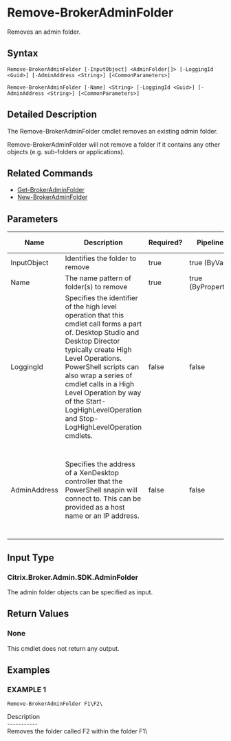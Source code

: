 ﻿# Remove-BrokerAdminFolder

   Removes an admin folder.

## Syntax
```
Remove-BrokerAdminFolder [-InputObject] <AdminFolder[]> [-LoggingId <Guid>] [-AdminAddress <String>] [<CommonParameters>]

Remove-BrokerAdminFolder [-Name] <String> [-LoggingId <Guid>] [-AdminAddress <String>] [<CommonParameters>]
```

## Detailed Description
   The Remove-BrokerAdminFolder cmdlet removes an existing admin folder.

Remove-BrokerAdminFolder will not remove a folder if it contains any other objects (e.g. sub-folders or applications).

## Related Commands
  * [Get-BrokerAdminFolder](Get-BrokerAdminFolder.html)
  * [New-BrokerAdminFolder](New-BrokerAdminFolder.html)
## Parameters

| Name   | Description | Required? | Pipeline Input | Default Value |
| --- | --- | --- | --- | --- |
| InputObject | Identifies the folder to remove | true | true (ByValue) |  |
| Name | The name pattern of folder(s) to remove | true | true (ByPropertyName) |  |
| LoggingId | Specifies the identifier of the high level operation that this cmdlet call forms a part of. Desktop Studio and Desktop Director typically create High Level Operations. PowerShell scripts can also wrap a series of cmdlet calls in a High Level Operation by way of the Start-LogHighLevelOperation and Stop-LogHighLevelOperation cmdlets. | false | false |  |
| AdminAddress | Specifies the address of a XenDesktop controller that the PowerShell snapin will connect to. This can be provided as a host name or an IP address. | false | false | Localhost. Once a value is provided by any cmdlet, this value will become the default. |

## Input Type
### Citrix.Broker.Admin.SDK.AdminFolder
   The admin folder objects can be specified as input.
## Return Values
### None
   This cmdlet does not return any output.
## Examples

### EXAMPLE 1
```
Remove-BrokerAdminFolder F1\F2\
```
   Description<br>-----------<br>Removes the folder called F2 within the folder F1\
